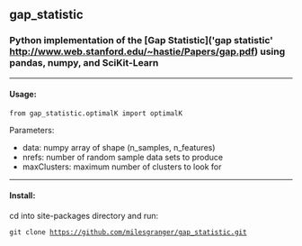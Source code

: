 
## gap_statistic
### Python implementation of the [Gap Statistic]('gap statistic' http://www.web.stanford.edu/~hastie/Papers/gap.pdf) using pandas, numpy, and SciKit-Learn

---

#### Usage:

<p><code>from gap_statistic.optimalK import optimalK</code></p>

Parameters:
- data: numpy array of shape (n_samples, n_features)
- nrefs: number of random sample data sets to produce
- maxClusters: maximum number of clusters to look for

---
#### Install:

cd into site-packages directory and run: <p><code>git clone https://github.com/milesgranger/gap_statistic.git</code></p>
